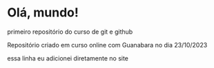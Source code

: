 # Olá, mundo!
 primeiro repositório do curso de git e github

 Repositório criado em curso online com Guanabara no dia 23/10/2023

essa linha eu adicionei diretamente no site
